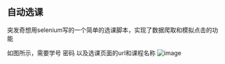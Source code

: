 ## 自动选课


突发奇想用selenium写的一个简单的选课脚本，实现了数据爬取和模拟点击的功能

如图所示，需要学号 密码 以及选课页面的url和课程名称
![image](https://github.com/Mansionme/crouse_select/tree/main/image/1)
